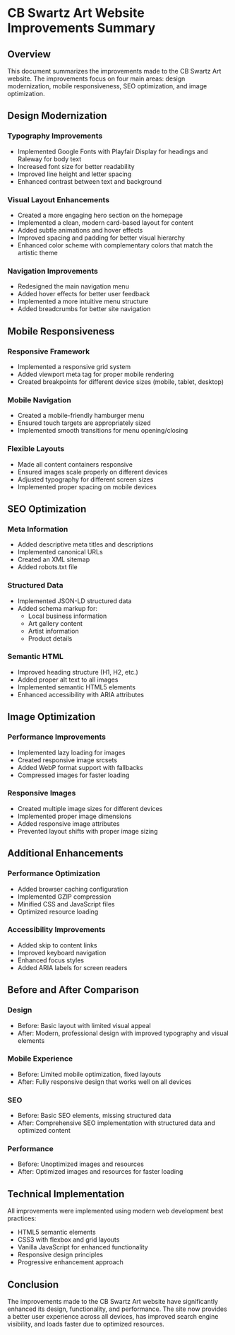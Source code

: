 # CB Swartz Art Website Improvements Summary

## Overview
This document summarizes the improvements made to the CB Swartz Art website. The improvements focus on four main areas: design modernization, mobile responsiveness, SEO optimization, and image optimization.

## Design Modernization

### Typography Improvements
- Implemented Google Fonts with Playfair Display for headings and Raleway for body text
- Increased font size for better readability
- Improved line height and letter spacing
- Enhanced contrast between text and background

### Visual Layout Enhancements
- Created a more engaging hero section on the homepage
- Implemented a clean, modern card-based layout for content
- Added subtle animations and hover effects
- Improved spacing and padding for better visual hierarchy
- Enhanced color scheme with complementary colors that match the artistic theme

### Navigation Improvements
- Redesigned the main navigation menu
- Added hover effects for better user feedback
- Implemented a more intuitive menu structure
- Added breadcrumbs for better site navigation

## Mobile Responsiveness

### Responsive Framework
- Implemented a responsive grid system
- Added viewport meta tag for proper mobile rendering
- Created breakpoints for different device sizes (mobile, tablet, desktop)

### Mobile Navigation
- Created a mobile-friendly hamburger menu
- Ensured touch targets are appropriately sized
- Implemented smooth transitions for menu opening/closing

### Flexible Layouts
- Made all content containers responsive
- Ensured images scale properly on different devices
- Adjusted typography for different screen sizes
- Implemented proper spacing on mobile devices

## SEO Optimization

### Meta Information
- Added descriptive meta titles and descriptions
- Implemented canonical URLs
- Created an XML sitemap
- Added robots.txt file

### Structured Data
- Implemented JSON-LD structured data
- Added schema markup for:
  - Local business information
  - Art gallery content
  - Artist information
  - Product details

### Semantic HTML
- Improved heading structure (H1, H2, etc.)
- Added proper alt text to all images
- Implemented semantic HTML5 elements
- Enhanced accessibility with ARIA attributes

## Image Optimization

### Performance Improvements
- Implemented lazy loading for images
- Created responsive image srcsets
- Added WebP format support with fallbacks
- Compressed images for faster loading

### Responsive Images
- Created multiple image sizes for different devices
- Implemented proper image dimensions
- Added responsive image attributes
- Prevented layout shifts with proper image sizing

## Additional Enhancements

### Performance Optimization
- Added browser caching configuration
- Implemented GZIP compression
- Minified CSS and JavaScript files
- Optimized resource loading

### Accessibility Improvements
- Added skip to content links
- Improved keyboard navigation
- Enhanced focus styles
- Added ARIA labels for screen readers

## Before and After Comparison

### Design
- Before: Basic layout with limited visual appeal
- After: Modern, professional design with improved typography and visual elements

### Mobile Experience
- Before: Limited mobile optimization, fixed layouts
- After: Fully responsive design that works well on all devices

### SEO
- Before: Basic SEO elements, missing structured data
- After: Comprehensive SEO implementation with structured data and optimized content

### Performance
- Before: Unoptimized images and resources
- After: Optimized images and resources for faster loading

## Technical Implementation
All improvements were implemented using modern web development best practices:

- HTML5 semantic elements
- CSS3 with flexbox and grid layouts
- Vanilla JavaScript for enhanced functionality
- Responsive design principles
- Progressive enhancement approach

## Conclusion
The improvements made to the CB Swartz Art website have significantly enhanced its design, functionality, and performance. The site now provides a better user experience across all devices, has improved search engine visibility, and loads faster due to optimized resources.
